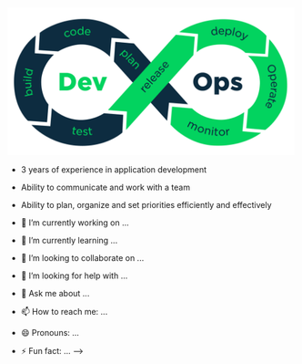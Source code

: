 [![Header](dev.png "Header")](https://some-url.dev/)

- 3 years of experience in application development
- Ability to communicate and work with a team
- Ability to plan, organize and set priorities efficiently and effectively

- 🔭 I’m currently working on ...
- 🌱 I’m currently learning ...
- 👯 I’m looking to collaborate on ...
- 🤔 I’m looking for help with ...
- 💬 Ask me about ...
- 📫 How to reach me: ...
- 😄 Pronouns: ...
- ⚡ Fun fact: ...
-->

<!--
**ycinjavascript/ycinjavascript** is a ✨ _special_ ✨ repository because its `README.md` (this file) appears on your GitHub profile.

Here are some ideas to get you started:


